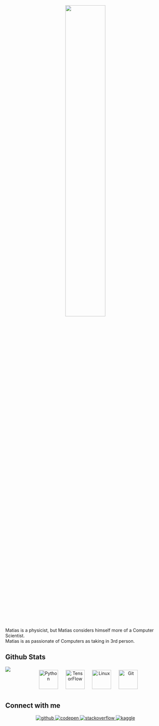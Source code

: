 <div align="center">
<img src="https://rishavanand.github.io/static/images/greetings.gif" align="center" style="width: 50%" />
</div> 
Matias is a physicist, but Matias considers himself more of a Computer Scientist.
</br>
Matias is as passionate of Computers as taking in 3rd person.


<!-- <a href="https://stackoverflow.com/users/7666811/matias-agelvis"><img src="https://stackoverflow.com/users/flair/7666811.png?theme=clean" width="208" height="58" alt="profile for Matias Agelvis at Stack Overflow, Q&amp;A for professional and enthusiast programmers" title="profile for Matias Agelvis at Stack Overflow, Q&amp;A for professional and enthusiast programmers"></a> -->

<!-- ![Anurag's GitHub stats](https://github-readme-stats.vercel.app/api?username=matiasagelvis&show_icons=true) -->
<!-- [![Top Langs](https://github-readme-stats.vercel.app/api/top-langs/?username=matiasagelvis&layout=compact)](https://github.com/anuraghazra/github-readme-stats) -->


<br/>  


## Github Stats  
<img src="https://github-readme-stats.vercel.app/api?username=matiasagelvis&show_icons=true&count_private=true&hide_border=true&theme=graywhite" align="left" />  

<div align="center">  
<img style="margin: 10px" src="https://profilinator.rishav.dev/skills-assets/python-original.svg" alt="Python" height="60" />  
<img style="margin: 10px" src="https://profilinator.rishav.dev/skills-assets/tensorflow-icon.svg" alt="TensorFlow" height="60" />  
<img style="margin: 10px" src="https://profilinator.rishav.dev/skills-assets/linux-original.svg" alt="Linux" height="60" />  
<img style="margin: 10px" src="https://profilinator.rishav.dev/skills-assets/git-scm-icon.svg" alt="Git" height="60" />  
</div>  

## Connect with me  
<div align="center">
<a href="https://github.com/matiasagelvis" target="_blank">
<img src=https://img.shields.io/badge/github-%2324292e.svg?&style=for-the-badge&logo=github&logoColor=white alt=github style="margin-bottom: 5px;" />
</a>
<a href="https://codepen.com/matiasagelvis" target="_blank">
<img src=https://img.shields.io/badge/codepen-%23131417.svg?&style=for-the-badge&logo=codepen&logoColor=white alt=codepen style="margin-bottom: 5px;" />
</a>
<a href="https://stackoverflow.com/users/7666811" target="_blank">
<img src=https://img.shields.io/badge/stackoverflow-%23F28032.svg?&style=for-the-badge&logo=stackoverflow&logoColor=white alt=stackoverflow style="margin-bottom: 5px;" />
</a>
<a href="https://www.kaggle.com/matiasagelvis" target="_blank">
<img src=https://img.shields.io/badge/kaggle-%2344BAE8.svg?&style=for-the-badge&logo=kaggle&logoColor=white alt=kaggle style="margin-bottom: 5px;" />
</a>  
</div>  
  
<!--
**MatiasAgelvis/MatiasAgelvis** is a ✨ _special_ ✨ repository because its `README.md` (this file) appears on your GitHub profile.

Here are some ideas to get you started:

- 🔭 I’m currently working on ...
- 🌱 I’m currently learning ...
- 👯 I’m looking to collaborate on ...
- 🤔 I’m looking for help with ...
- 💬 Ask me about ...
- 📫 How to reach me: ...
- 😄 Pronouns: ...
- ⚡ Fun fact: ...
-->
